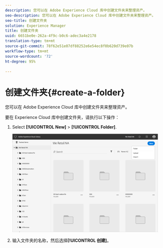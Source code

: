 ```yaml
---
description: 您可以在 Adobe Experience Cloud 库中创建文件夹来整理资产。
seo-description: 您可以在 Adobe Experience Cloud 库中创建文件夹来整理资产。
seo-title: 创建文件夹
solution: Experience Manager
title: 创建文件夹
uuid: 6651be0e-262a-4f9c-b0c6-adec3a4e2178
translation-type: tm+mt
source-git-commit: 78f62e51e07df88252e6e54ec8f0b620d739e07b
workflow-type: tm+mt
source-wordcount: '72'
ht-degree: 95%

---
```



# 创建文件夹{#create-a-folder}

您可以在 Adobe Experience Cloud 库中创建文件夹来整理资产。

要在 Experience Cloud 库中创建文件夹，请执行以下操作：

1. Select **[!UICONTROL New]** > **[!UICONTROL Folder]**.

   ![](assets/library_new_folder_upload.png)

1. 输入文件夹的名称，然后选择&#x200B;**[!UICONTROL 创建]**。

